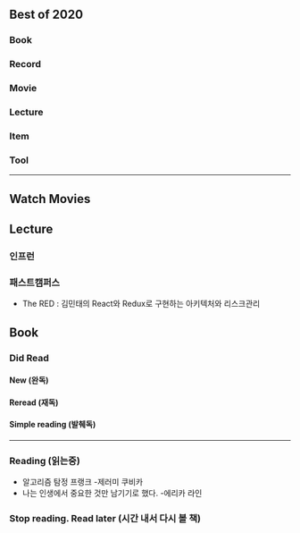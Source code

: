 ## Best of 2020

### Book 

### Record

### Movie

### Lecture

### Item

### Tool

---

## Watch Movies


## Lecture

### 인프런

### 패스트캠퍼스
- The RED : 김민태의 React와 Redux로 구현하는 아키텍처와 리스크관리

## Book

### Did Read

#### New (완독)

#### Reread (재독)


#### Simple reading (발췌독)

---

### Reading (읽는중)
- 알고리즘 탐정 프랭크 -제러미 쿠비카
- 나는 인생에서 중요한 것만 남기기로 했다. -에리카 라인

### Stop reading. Read later (시간 내서 다시 볼 책)
